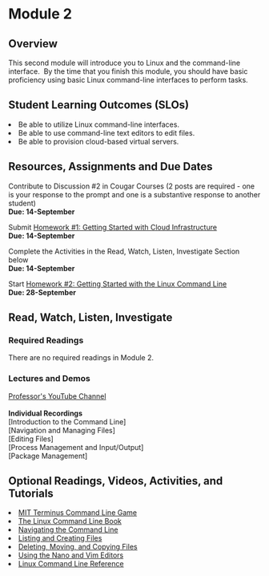 # Module 2

## Overview
This second module will introduce you to Linux and the command-line interface.  By the time that you finish this module, you should have basic proficiency using basic Linux command-line interfaces to perform tasks.

## Student Learning Outcomes (SLOs)
<li>Be able to utilize Linux command-line interfaces.
<li>Be able to use command-line text editors to edit files.
<li>Be able to provision cloud-based virtual servers</span>.

## Resources, Assignments and Due Dates

Contribute to Discussion #2 in Cougar Courses (2 posts are required - one is your response to the prompt and one is a substantive response to another student)	<br>
****Due: 14-September****

Submit [Homework #1: Getting Started with Cloud Infrastructure](https://github.com/captainarcher/cloud-management-course/blob/master/homework/homework1.md)	<br>
****Due: 14-September****

Complete the Activities in the Read, Watch, Listen, Investigate Section below
<br>
****Due: 14-September****

Start [Homework #2: Getting Started with the Linux Command Line](https://github.com/captainarcher/cloud-management-course/blob/master/homework/homework2.md)
<br>
****Due: 28-September****

## Read, Watch, Listen, Investigate
### Required Readings
There are no required readings in Module 2.  

### Lectures and Demos
[Professor's YouTube Channel](https://www.youtube.com/channel/UC3vqKF4jspXh8hxFLpTfsyw?view_as=subscriber)<br><br>
****Individual Recordings****<br>
[Introduction to the Command Line]<br>
[Navigation and Managing Files]<br>
[Editing Files]<br>
[Process Management and Input/Output]<br>
[Package Management]<br>


## Optional Readings, Videos, Activities, and Tutorials
[<li>MIT Terminus Command Line Game](http://web.mit.edu/mprat/Public/web/Terminus/Web/main.html)<br>
[<li>The Linux Command Line Book](http://linuxcommand.org/tlcl.php)
[<li>Navigating the Command Line](https://vimeo.com/317834984)<br>
[<li>Listing and Creating Files](https://vimeo.com/317832308)<br>
[<li>Deleting, Moving, and Copying Files](https://vimeo.com/317836562)<br>
[<li>Using the Nano and Vim Editors](https://vimeo.com/317829595)<br>
[<li>Linux Command Line Reference](http://linuxcommand.org)<br>
